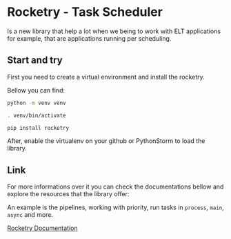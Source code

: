 # Rocketry - Task Scheduler

Is a new library that help a lot when we being to work with ELT applications for example, that are applications running per scheduling.

## Start and try

First you need to create a virtual environment and install the rocketry.

Bellow you can find:

```bash
python -m venv venv

. venv/bin/activate

pip install rocketry

```

After, enable the virtualenv on your github or PythonStorm to load the library.

## Link

For more informations over it you can check the documentations bellow and explore the resources that the library offer:

An example is the pipelines, working with priority, run tasks in `process`, `main`, `async` and more.

[Rocketry Documentation](https://rocketry.readthedocs.io/en/stable/)
